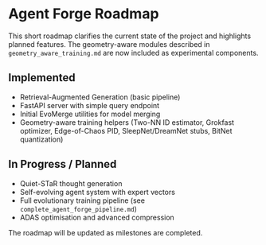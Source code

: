 # Agent Forge Roadmap

This short roadmap clarifies the current state of the project and highlights planned features. The geometry-aware modules described in `geometry_aware_training.md` are now included as experimental components.

## Implemented
- Retrieval-Augmented Generation (basic pipeline)
- FastAPI server with simple query endpoint
- Initial EvoMerge utilities for model merging
- Geometry-aware training helpers (Two-NN ID estimator, Grokfast optimizer, Edge-of-Chaos PID, SleepNet/DreamNet stubs, BitNet quantization)

## In Progress / Planned
- Quiet-STaR thought generation
- Self-evolving agent system with expert vectors
- Full evolutionary training pipeline (see `complete_agent_forge_pipeline.md`)
- ADAS optimisation and advanced compression

The roadmap will be updated as milestones are completed.
